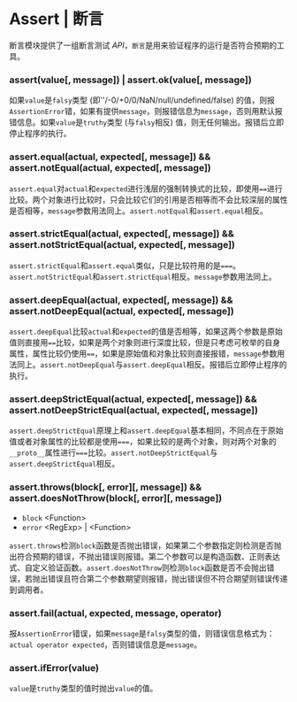 # Assert | 断言

断言模块提供了一组断言测试 *API*，`断言`是用来验证程序的运行是否符合预期的工具。

### assert(value[, message]) | assert.ok(value[, message])

如果`value`是`falsy`类型 (即''/-0/+0/0/NaN/null/undefined/false) 的值，则报`AssertionError`错，如果有提供`message`，则报错信息为`message`，否则用默认报错信息。如果`value`是`truthy`类型 (与`falsy`相反) 值，则无任何输出。报错后立即停止程序的执行。

### assert.equal(actual, expected[, message]) && assert.notEqual(actual, expected[, message])

`assert.equal`对`actual`和`expected`进行浅层的强制转换式的比较，即使用`==`进行比较。两个对象进行比较时，只会比较它们的引用是否相等而不会比较深层的属性是否相等，`message`参数用法同上。`assert.notEqual`和`assert.equal`相反。

### assert.strictEqual(actual, expected[, message]) && assert.notStrictEqual(actual, expected[, message])

`assert.strictEqual`和`assert.equal`类似，只是比较符用的是`===`。`assert.notStrictEqual`和`assert.strictEqual`相反。`message`参数用法同上。

### assert.deepEqual(actual, expected[, message]) && assert.notDeepEqual(actual, expected[, message])

`assert.deepEqual`比较`actual`和`expected`的值是否相等，如果这两个参数是原始值则直接用`==`比较，如果是两个对象则进行深度比较，但是只考虑可枚举的自身属性，属性比较仍使用`==`，如果是原始值和对象比较则直接报错，`message`参数用法同上。`assert.notDeepEqual`与`assert.deepEqual`相反。报错后立即停止程序的执行。

### assert.deepStrictEqual(actual, expected[, message]) && assert.notDeepStrictEqual(actual, expected[, message])

`assert.deepStrictEqual`原理上和`assert.deepEqual`基本相同，不同点在于原始值或者对象属性的比较都是使用`===`，如果比较的是两个对象，则对两个对象的`__proto__`属性进行`===`比较。`assert.notDeepStrictEqual`与`assert.deepStrictEqual`相反。

### assert.throws(block[, error][, message]) && assert.doesNotThrow(block[, error][, message])

* `block` \<Function\>
* `error` \<RegExp\> | \<Function\>

`assert.throws`检测`block`函数是否抛出错误，如果第二个参数指定则检测是否抛出符合预期的错误，不抛出错误则报错。第二个参数可以是构造函数、正则表达式、自定义验证函数。`assert.doesNotThrow`则检测`block`函数是否不会抛出错误，若抛出错误且符合第二个参数期望则报错，抛出错误但不符合期望则错误传递到调用者。

### assert.fail(actual, expected, message, operator)

报`AssertionError`错误，如果`message`是`falsy`类型的值，则错误信息格式为：`actual operator expected`，否则错误信息是`message`。

### assert.ifError(value)

`value`是`truthy`类型的值时抛出`value`的值。

